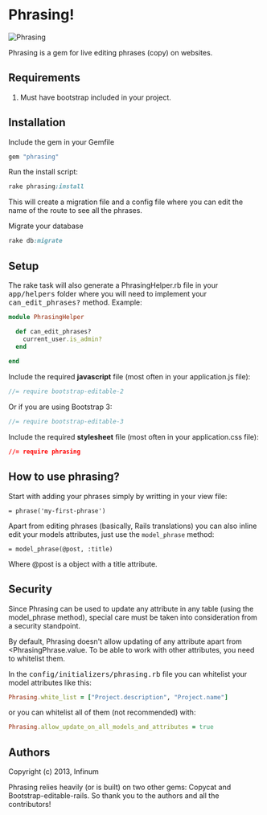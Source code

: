 # Phrasing!

![Phrasing](http://www.miataturbo.net/attachments/miata-parts-sale-trade-5/74257-lots-leftovers-near-boston-archer-phrasing2-300x225-jpg?dateline=1366600534)

Phrasing is a gem for live editing phrases (copy) on websites.

## Requirements

1. Must have bootstrap included in your project.

## Installation

Include the gem in your Gemfile

```ruby
gem "phrasing"
```

Run the install script:

```ruby
rake phrasing:install
```

This will create a migration file and a config file where you can edit the name of the route to see all the phrases.

Migrate your database
```ruby
rake db:migrate
```

## Setup

The rake task will also generate a PhrasingHelper.rb file in your <tt>app/helpers</tt> folder where you will need to implement your <tt>can_edit_phrases?</tt> method. Example:

```ruby
module PhrasingHelper

  def can_edit_phrases?
    current_user.is_admin?
  end
  
end
```

Include the required **javascript** file (most often in your application.js file):

```javascript
//= require bootstrap-editable-2
```

Or if you are using Bootstrap 3:

```javascript
//= require bootstrap-editable-3
```

Include the required **stylesheet** file (most often in your application.css file):

```css
//= require phrasing
```

## How to use phrasing?

Start with adding your phrases simply by writting in your view file:

	= phrase('my-first-phrase')

Apart from editing phrases (basically, Rails translations) you can also inline edit your models attributes, just use the `model_phrase` method:

  	= model_phrase(@post, :title)

Where @post is a object with a title attribute.

## Security

Since Phrasing can be used to update any attribute in any table (using the model_phrase method), special care must be taken into consideration from a security standpoint.

By default, Phrasing doesn't allow updating of any attribute apart from <<t>PhrasingPhrase.value</tt>. To be able to work with other attributes, you need to whitelist them.

In the <tt>config/initializers/phrasing.rb</tt> file you can whitelist your model attributes like this:

```ruby
Phrasing.white_list = ["Project.description", "Project.name"]
```

or you can whitelist all of them (not recommended) with:

```ruby
Phrasing.allow_update_on_all_models_and_attributes = true
```

## Authors

Copyright (c) 2013, Infinum

Phrasing relies heavily (or is built) on two other gems: Copycat and Bootstrap-editable-rails. So thank you to the authors and all the contributors! 

